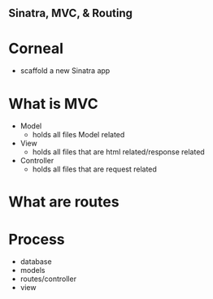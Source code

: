 ## Sinatra, MVC, & Routing

# Corneal 

- scaffold a new Sinatra app

# What is MVC

- Model
    - holds all files Model related
- View
    - holds all files that are html related/response related
- Controller
    - holds all files that are request related

# What are routes

# Process

- database
- models
- routes/controller
- view
